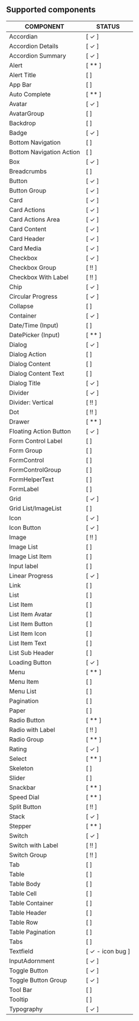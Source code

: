 
## Supported components

| COMPONENT                | STATUS         |
| ------------------------ | -------------- |
| Accordian                | [ ✓ ]    |
| Accordion Details        | [ ✓ ]    |
| Accordion Summary        | [ ✓ ]    |
| Alert                    | [ ** ]    |
| Alert Title              | [ ]    |
| App Bar                  | [ ]    |
| Auto Complete            | [ ** ]|
| Avatar                   | [ ✓ ]    |
| AvatarGroup              | [ ]    |
| Backdrop                 | [ ]    |
| Badge                    | [ ✓ ]    |
| Bottom Navigation        | [ ]    |
| Bottom Navigation Action | [ ]    |
| Box                      | [ ✓ ]    |
| Breadcrumbs              | [ ]    |
| Button                   | [ ✓ ]    |
| Button Group             | [ ✓ ]    |
| Card                     | [ ✓ ]    |
| Card Actions             | [ ✓ ]    |
| Card Actions Area        | [ ✓ ]    |
| Card Content             | [ ✓ ]    |
| Card Header              | [ ✓ ]    |
| Card Media               | [ ✓ ]    |
| Checkbox                 | [ ✓ ]    |
| Checkbox Group           | [ !! ]    |
| Checkbox With Label      | [ !! ]    |
| Chip                     | [ ✓ ]    |
| Circular Progress        | [ ✓ ]    |
| Collapse                 | [ ]    |
| Container                | [ ✓ ]    |
| Date/Time (Input)        | [ ]|
| DatePicker (Input)       | [ ** ] |
| Dialog                   | [ ✓ ]    |
| Dialog Action            | [ ]    |
| Dialog Content           | [ ]    |
| Dialog Content Text      | [ ]    |
| Dialog Title             | [ ✓ ]    |
| Divider                  | [ ✓ ]    |
| Divider: Vertical        | [ !! ]    |
| Dot                      | [ !! ]    |
| Drawer                   | [ ** ]    |
| Floating Action Button   | [ ✓ ]    |
| Form Control Label       | [ ]    |
| Form Group               | [ ]    |
| FormControl              | [ ]    |
| FormControlGroup         | [ ] |
| FormHelperText           | [ ]    |
| FormLabel                | [ ]    |
| Grid                     | [ ✓ ]    |
| Grid List/ImageList      | [ ]    |
| Icon                     | [ ✓ ]    |
| Icon Button              | [ ✓ ]    |
| Image                    | [ !! ]    |
| Image List               | [ ]    |
| Image List Item          | [ ]    |
| Input label              | [ ]    |
| Linear Progress          | [ ✓ ]    |
| Link                     | [ ]    |
| List                     | [ ]    |
| List Item                | [ ]    |
| List Item Avatar         | [ ]    |
| List Item Button         | [ ]    |
| List Item Icon           | [ ]    |
| List Item Text           | [ ]    |
| List Sub Header          | [ ]    |
| Loading Button           | [ ✓ ]    |
| Menu                     | [ ** ]    |
| Menu Item                | [ ]    |
| Menu List                | [ ]|
| Pagination               | [ ] |
| Paper                    | [ ]    |
| Radio Button             | [ ** ]    |
| Radio with Label             | [ !! ]    |
| Radio Group             | [ ** ]    |
| Rating                   | [ ✓ ]    |
| Select                   | [ ** ]    |
| Skeleton                 | [ ]    |
| Slider                   | [ ]    |
| Snackbar                 | [ ** ]    |
| Speed Dial               | [ ** ] |
| Split Button             | [ !! ]    |
| Stack                    | [ ✓ ]    |
| Stepper                  | [ ** ]    |
| Switch                   | [ ✓ ]    |
| Switch with Label        | [ !! ]    |
| Switch Group        | [ !! ]    |
| Tab                      | [ ]    |
| Table                    | [ ]    |
| Table Body               | [ ]    |
| Table Cell               | [ ]    |
| Table Container          | [ ]    |
| Table Header             | [ ]    |
| Table Row                | [ ]    |
| Table Pagination         | [ ]    |
| Tabs                     | [ ]    |
| Textfield                | [ ✓ - icon bug ]    |
| InputAdornment           | [ ✓ ]    |
| Toggle Button            | [ ✓ ]    |
| Toggle Button Group      | [ ✓ ]    |
| Tool Bar                 | [ ]    |
| Tooltip                  | [ ]    |
| Typography               | [ ✓ ]    |
